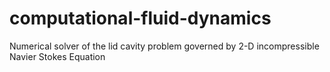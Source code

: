 # computational-fluid-dynamics
Numerical solver of the lid cavity problem governed by 2-D incompressible Navier Stokes Equation
